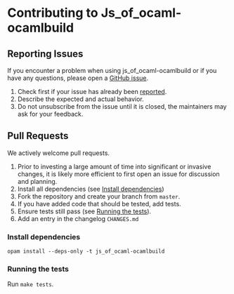 # Contributing to Js_of_ocaml-ocamlbuild

## Reporting Issues

If you encounter a problem when using js_of_ocaml-ocamlbuild or if you have any questions, please open a [GitHub issue](https://github.com/ocsigen/js_of_ocaml-ocamlbuild/issues/).

1. Check first if your issue has already been [reported](https://github.com/ocsigen/js_of_ocaml-ocamlbuild/issues/).
2. Describe the expected and actual behavior.
3. Do not unsubscribe from the issue until it is closed, the maintainers may ask for your feedback.

## Pull Requests

We actively welcome pull requests.

1. Prior to investing a large amount of time into significant or invasive changes, it is likely more efficient to first open an issue for discussion and planning.
2. Install all dependencies (see [Install dependencies](#install-dependencies))
3. Fork the repository and create your branch from `master`.
4. If you have added code that should be tested, add tests.
5. Ensure tests still pass (see [Running the tests](#running-the-tests)).
6. Add an entry in the changelog `CHANGES.md`

### Install dependencies
```
opam install --deps-only -t js_of_ocaml-ocamlbuild
```

### Running the tests

Run `make tests`.
